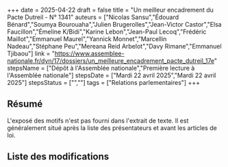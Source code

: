 +++
date = 2025-04-22
draft = false
title = "Un meilleur encadrement du Pacte Dutreil - N° 1341"
auteurs = ["Nicolas Sansu","Édouard Bénard","Soumya Bourouaha","Julien Brugerolles","Jean-Victor Castor","Elsa Faucillon","Émeline K/Bidi","Karine Lebon","Jean-Paul Lecoq","Frédéric Maillot","Emmanuel Maurel","Yannick Monnet","Marcellin Nadeau","Stéphane Peu","Mereana Reid Arbelot","Davy Rimane","Emmanuel Tjibaou"]
link = "https://www.assemblee-nationale.fr/dyn/17/dossiers/un_meilleure_encadrement_pacte_dutreil_17e"
stepsName = ["Dépôt à l'Assemblée nationale","Première lecture à l'Assemblée nationale"]
stepsDate = ["Mardi 22 avril 2025","Mardi 22 avril 2025"]
stepsStatus = ["",""]
tags = ["Relations parlementaires"]
+++

## Résumé

L'exposé des motifs n'est pas fourni dans l'extrait de texte. Il est généralement situé après la liste des présentateurs et avant les articles de loi.

## Liste des modifications


